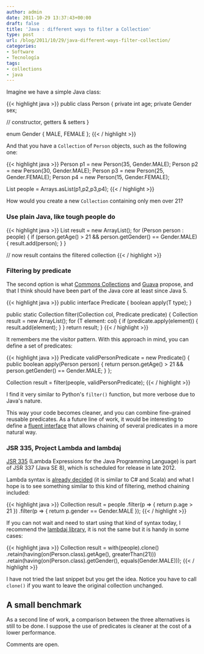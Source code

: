 ```yaml
---
author: admin
date: 2011-10-29 13:37:43+00:00
draft: false
title: 'Java : different ways to filter a Collection'
type: post
url: /blog/2011/10/29/java-different-ways-filter-collection/
categories:
- Software
- Tecnología
tags:
- collections
- java
---
```


Imagine we have a simple Java class:

{{< highlight java >}}
public class Person {
  private int age;
  private Gender sex;

  // constructor, getters & setters
}

enum Gender { MALE, FEMALE };
{{< / highlight >}}

And that you have a `Collection` of `Person` objects, such as the following one:

{{< highlight java >}}
Person p1 = new Person(35, Gender.MALE);
Person p2 = new Person(30, Gender.MALE);
Person p3 = new Person(25, Gender.FEMALE);
Person p4 = new Person(15, Gender.FEMALE);

List<Person> people = Arrays.asList(p1,p2,p3,p4);
{{< / highlight >}}

How would you create a new `Collection` containing only men over 21?

### Use plain Java, like tough people do

{{< highlight java >}}
List<Person> result = new ArrayList<Person>();
for (Person person : people) {
  if (person.getAge() > 21 && person.getGender() == Gender.MALE) {
    result.add(person);
  }
}

// now result contains the filtered collection
{{< / highlight >}}

### Filtering by predicate

The second option is what [Commons Collections](http://commons.apache.org/collections/) and [Guava](http://code.google.com/p/guava-libraries/) propose, and that I think should have been part of the Java core at least since Java 5.

{{< highlight java >}}
public interface Predicate<T> { boolean apply(T type); }

public static <T> Collection<T> filter(Collection<T> col, Predicate<T> predicate) {
  Collection<T> result = new ArrayList<T>();
  for (T element: col) {
    if (predicate.apply(element)) {
      result.add(element);
    }
  }
  return result;
}
{{< / highlight >}}

It remembers me the visitor pattern. With this approach in mind, you can define a set of predicates:

{{< highlight java >}}
Predicate<Person> validPersonPredicate = new Predicate<Person>() {
  public boolean apply(Person person) {
    return person.getAge() > 21 && person.getGender() == Gender.MALE;
  }
};

Collection<Person> result = filter(people, validPersonPredicate);
{{< / highlight >}}

I find it very similar to Python's `filter()` function, but more verbose due to Java's nature.

This way your code becomes cleaner, and you can combine fine-grained reusable predicates. As a future line of work, it would be interesting to define a [fluent interface](http://martinfowler.com/bliki/FluentInterface.html) that allows chaining of several predicates in a more natural way.

### JSR 335, Project Lambda and lambdaj

[JSR 335](http://jcp.org/en/jsr/detail?id=335) (Lambda Expressions for the Java Programming Language) is part of JSR 337 (Java SE 8), which is scheduled for release in late 2012.

Lambda syntax is [already decided](http://mail.openjdk.java.net/pipermail/lambda-dev/2011-September/003936.html) (it is similar to C# and Scala) and what I hope is to see something similar to this kind of filtering, method chaining included:

{{< highlight java >}}
    Collection<Person> result = people
        .filter(p => { return p.age > 21 })
        .filter(p => { return p.gender == Gender.MALE });
{{< / highlight >}}

If you can not wait and need to start using that kind of syntax today, I recommend the [lambdaj library](http://code.google.com/p/lambdaj/), it is not the same but it is handy in some cases:

{{< highlight java >}}
    Collection<Person> result = with(people).clone()
        .retain(having(on(Person.class).getAge(), greaterThan(21)))
        .retain(having(on(Person.class).getGender(), equals(Gender.MALE)));
{{< / highlight >}}

I have not tried the last snippet but you get the idea. Notice you have to call `clone()` if you want to leave the original collection unchanged.

## A small benchmark

As a second line of work, a comparison between the three alternatives is still to be done. I suppose the use of predicates is cleaner at the cost of a lower performance.

Comments are open.
